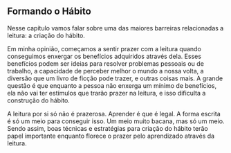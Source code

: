 ## Formando o Hábito

Nesse capítulo vamos falar sobre uma das maiores barreiras relacionadas a leitura: a criação do hábito. 

Em minha opinião, começamos a sentir prazer com a leitura quando conseguimos enxergar os benefícios adquiridos através dela. Esses benefícios podem ser ideias para resolver problemas pessoais ou de trabalho, a capacidade de perceber melhor o mundo a nossa volta, a diversão que um livro de ficção pode trazer, e outras coisas mais. A grande questão é que enquanto a pessoa não enxerga um mínimo de benefícios, ela não vai ter estímulos que trarão prazer na leitura, e isso dificulta a construção do hábito.

A leitura por si só não é prazerosa. Aprender é que é legal. A forma escrita é só um meio para conseguir isso. Um meio muito bacana, mas só um meio. Sendo assim, boas técnicas e estratégias para criação do hábito terão papel importante enquanto florece o prazer pelo aprendizado através da leitura.
